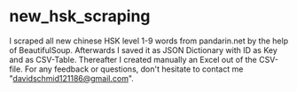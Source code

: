 # new_hsk_scraping
I scraped all new chinese HSK level 1-9 words from pandarin.net by the help of BeautifulSoup.
Afterwards I saved it as JSON Dictionary with ID as Key and as CSV-Table.
Thereafter I created manually an Excel out of the CSV-file.
For any feedback or questions, don't hesitate to contact me "davidschmid121186@gmail.com".
